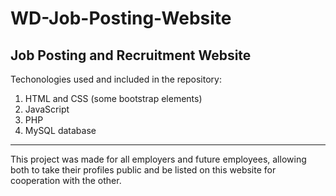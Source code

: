 # WD-Job-Posting-Website
Job Posting and Recruitment Website
-------------------------------
Techonologies used and included in the repository:
1. HTML and CSS (some bootstrap elements)
3. JavaScript 
4. PHP 
5. MySQL database
-------------------------------
This project was made for all employers and future employees, allowing both to take their profiles public and be listed on this website for cooperation with the other.

